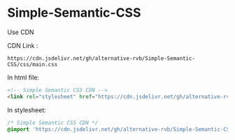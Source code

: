 # Simple-Semantic-CSS

Use CDN

CDN Link :

```https://cdn.jsdelivr.net/gh/alternative-rvb/Simple-Semantic-CSS/css/main.css```

In html file:

```html
<!-- Simple Semantic CSS CDN -->
<link rel="stylesheet" href="https://cdn.jsdelivr.net/gh/alternative-rvb/Simple-Semantic-CSS/css/main.css">
```
In stylesheet:

```css
/* Simple Semantic CSS CDN */
@import 'https://cdn.jsdelivr.net/gh/alternative-rvb/Simple-Semantic-CSS/css/main.css';
```
